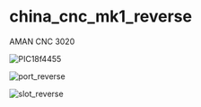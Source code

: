 # china_cnc_mk1_reverse
AMAN CNC 3020


![PIC18f4455](https://user-images.githubusercontent.com/32985830/164531700-a0408a74-de2b-4688-921c-9ef3e49a5e13.png)



![port_reverse](https://user-images.githubusercontent.com/32985830/164531766-6df50cf4-15da-4324-a6f3-ca9f52d2c3ad.png)

![slot_reverse](https://user-images.githubusercontent.com/32985830/164531779-c35f0fbd-a120-4cb2-a4d2-2ce3a29568de.png)
